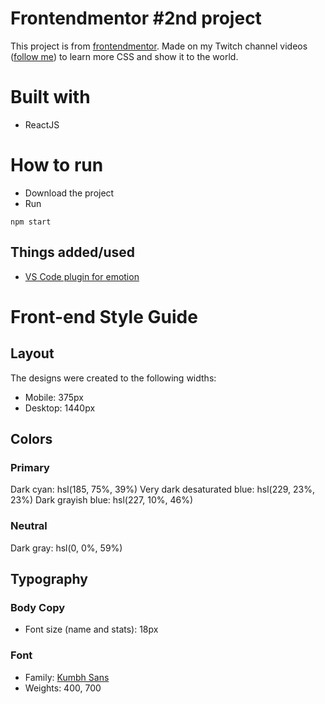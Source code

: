 # Frontendmentor #2nd project

This project is from [frontendmentor](https://www.frontendmentor.io/challenges/profile-card-component-cfArpWshJ/hub/profile-card-component-MekIGFqugi).
Made on my Twitch channel videos ([follow me](https://www.twitch.tv/balanze)) to learn more CSS and show it to the world.

# Built with

- ReactJS

# How to run

- Download the project
- Run

```
npm start
```

## Things added/used

- [VS Code plugin for emotion](https://marketplace.visualstudio.com/items?itemName=jpoissonnier.vscode-styled-components)

# Front-end Style Guide

## Layout

The designs were created to the following widths:

- Mobile: 375px
- Desktop: 1440px

## Colors

### Primary

Dark cyan: hsl(185, 75%, 39%)
Very dark desaturated blue: hsl(229, 23%, 23%)
Dark grayish blue: hsl(227, 10%, 46%)

### Neutral

Dark gray: hsl(0, 0%, 59%)

## Typography

### Body Copy

- Font size (name and stats): 18px

### Font

- Family: [Kumbh Sans](https://fonts.google.com/specimen/Kumbh+Sans)
- Weights: 400, 700
